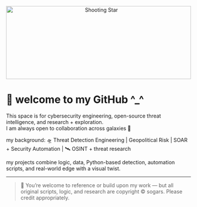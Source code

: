 <div align="center">
  <img src="https://i.imgur.com/tAo2Ryr.gif" alt="Shooting Star" width="100%" height="200">
</div>

# 🌠 welcome to my GitHub ^_^

This space is for cybersecurity engineering, open-source threat intelligence, and research + exploration.  
I am always open to collaboration across galaxies 🌌

my background: 🛸 Threat Detection Engineering | Geopolitical Risk | SOAR + Security Automation | 🛰 OSINT + threat research

my projects combine logic, data, Python-based detection, automation scripts, and real-world edge with a visual twist.

---

> 📝 You’re welcome to reference or build upon my work — but all original scripts, logic, and research are copyright © sogars. Please credit appropriately.
